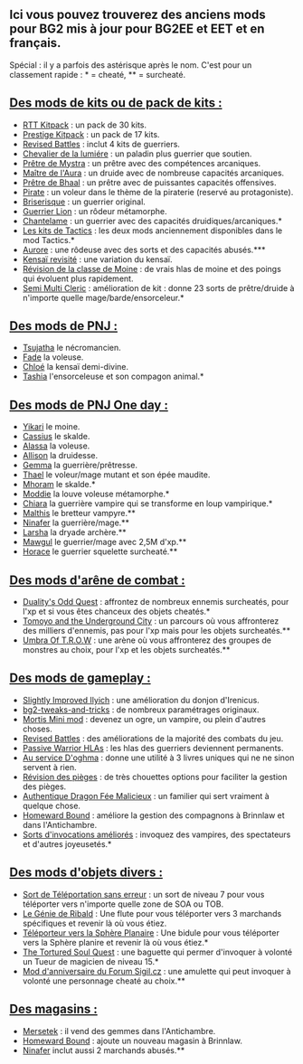 ## Ici vous pouvez trouverez des anciens mods pour BG2 mis à jour pour BG2EE et EET et en français.
Spécial : il y a parfois des astérisque après le nom. C'est pour un classement rapide : * = cheaté, ** = surcheaté.

## <ins>Des mods de kits ou de pack de kits :</ins>
- <a href=https://github.com/Plutonium-X/KIT_RTT>RTT Kitpack</a> : un pack de 30 kits.
- <a href=https://github.com/Plutonium-X/KIT_Prestige>Prestige Kitpack</a> : un pack de 17 kits.
- <a href=https://github.com/Plutonium-X/FIGHT_Battles>Revised Battles</a> : inclut 4 kits de guerriers.
- <a href=https://github.com/Plutonium-X/KIT_Lumiere>Chevalier de la lumiére</a> : un paladin plus guerrier que soutien.
- <a href=https://github.com/Plutonium-X/KIT_Mystra>Prêtre de Mystra</a> : un prêtre avec des compétences arcaniques.
- <a href=https://github.com/Plutonium-X/KIT_Auramaster>Maître de l'Aura</a> : un druide avec de nombreuse capacités arcaniques.
- <a href=https://github.com/Plutonium-X/KIT_Bhaal>Prêtre de Bhaal</a> : un prêtre avec de puissantes capacités offensives.
- <a href=https://github.com/Plutonium-X/KIT_Pirate>Pirate</a> : un voleur dans le thème de la piraterie (reservé au protagoniste).
- <a href=https://github.com/Plutonium-X/KIT_Riskbreaker>Briserisque</a> : un guerrier original.
- <a href=https://github.com/Plutonium-X/KIT_Lion>Guerrier Lion</a> : un rôdeur métamorphe.
- <a href=https://github.com/Plutonium-X/KIT_Chantelame>Chantelame</a> : un guerrier avec des capacités druidiques/arcaniques.*
- <a href=https://github.com/Plutonium-X/KIT_Tactics_kits>Les kits de Tactics</a> : les deux mods anciennement disponibles dans le mod Tactics.*
- <a href=https://github.com/Plutonium-X/KIT_Aurore>Aurore</a> : une rôdeuse avec des sorts et des capacités abusés.***
- <a href=https://github.com/Plutonium-X/KIT_Kensaï_rev>Kensaï revisité</a> : une variation du kensaï.
- <a href=https://github.com/Plutonium-X/KIT_Moine_Rev>Révision de la classe de Moine</a> : de vrais hlas de moine et des poings qui évoluent plus rapidement.
- <a href=https://github.com/Plutonium-X/KIT_Semi_Multi>Semi Multi Cleric</a> : amélioration de kit : donne 23 sorts de prêtre/druide à n'importe quelle mage/barde/ensorceleur.*

## <ins>Des mods de PNJ :	</ins>
- <a href=https://github.com/Plutonium-X/NPC_Tsujatha>Tsujatha</a> le nécromancien.
- <a href=https://github.com/Plutonium-X/NPC_Fade>Fade</a> la voleuse.
- <a href=https://github.com/Plutonium-X/NPC_Chloé>Chloé</a> la kensaï demi-divine.
- <a href=https://github.com/Plutonium-X/NPC_Tashia>Tashia</a> l'ensorceleuse et son compagon animal.*

## <ins>Des mods de PNJ One day : </ins> 
- <a href=https://github.com/Plutonium-X/1D_NPC_Yikari>Yikari</a> le moine.
- <a href=https://github.com/Plutonium-X/1D_NPC_Cassius>Cassius</a> le skalde.
- <a href=https://github.com/Plutonium-X/1D_NPC_Alassa>Alassa</a> la voleuse.
- <a href=https://github.com/Plutonium-X/1D_NPC_Allison>Allison</a> la druidesse.
- <a href=https://github.com/Plutonium-X/1D_NPC_Gemma>Gemma</a> la guerrière/prêtresse.
- <a href=https://github.com/Plutonium-X/1D_NPC_Thael>Thael</a> le voleur/mage mutant et son épée maudite.
- <a href=https://github.com/Plutonium-X/1D_NPC_Mhoram>Mhoram</a> le skalde.*
- <a href=https://github.com/Plutonium-X/1D_NPC_Moddie>Moddie</a> la louve voleuse métamorphe.*
- <a href=https://github.com/Plutonium-X/1D_NPC_Chiara>Chiara</a> la guerrière vampire qui se transforme en loup vampirique.*
- <a href=https://github.com/Plutonium-X/1D_NPC_Malthis>Malthis</a> le bretteur vampyre.**
- <a href=https://github.com/Plutonium-X/1D_NPC_Ninafer>Ninafer</a> la guerrière/mage.**
- <a href=https://github.com/Plutonium-X/1D_NPC_Larsha>Larsha</a> la dryade archère.**
- <a href=https://github.com/Plutonium-X/1D_NPC_Mawgul>Mawgul</a> le guerrier/mage avec 2,5M d'xp.**
- <a href=https://github.com/Plutonium-X/1D_NPC_Horace>Horace</a> le guerrier squelette surcheaté.**

## <ins>Des mods d'arêne de combat :</ins>
- <a href=https://github.com/Plutonium-X/FORK_Duality_Odd_Quest/tree/master>Duality's Odd Quest</a> : affrontez de nombreux ennemis surcheatés, pour l'xp et si vous êtes chanceux des objets cheatés.*
- <a href=https://github.com/Plutonium-X/FIGHT_Tomoyo>Tomoyo and the Underground City</a> : un parcours où vous affronterez des milliers d'ennemis, pas pour l'xp mais pour les objets surcheatés.**
- <a href=https://github.com/Plutonium-X/FIGHT_Umbra_Of_T.R.O.W>Umbra Of T.R.O.W</a> : une arène où vous affronterez des groupes de monstres au choix, pour l'xp et les objets surcheatés.**

## <ins>Des mods de gameplay :	</ins>
- <a href=https://github.com/Plutonium-X/FIGHT_Light_Ilyich>Slightly Improved Ilyich</a> : une amélioration du donjon d'Irenicus.
- <a href=https://github.com/Plutonium-X/FORK_bg2-tweaks-and-tricks>bg2-tweaks-and-tricks</a> : de nombreux paramétrages originaux.
- <a href=https://github.com/Plutonium-X/MISC_Mortis>Mortis Mini mod</a> : devenez un ogre, un vampire, ou plein d'autres choses.
- <a href=https://github.com/Plutonium-X/FIGHT_Battles>Revised Battles</a> : des améliorations de la majorité des combats du jeu.
- <a href=https://github.com/Plutonium-X/FORK__Passive-Warrior-HLAs>Passive Warrior HLAs</a> : les hlas des guerriers deviennent permanents.
- <a href=https://github.com/Plutonium-X/Quete_Oghma>Au service D'oghma</a> : donne une utilité à 3 livres uniques qui ne ne sinon servent à rien.
- <a href=https://github.com/Plutonium-X/MISC_Traps>Révision des pièges</a> : de très chouettes options pour faciliter la gestion des pièges.
- <a href=https://github.com/Plutonium-X/MISC_Fairy>Authentique Dragon Fée Malicieux</a> : un familier qui sert vraiment à quelque chose.
- <a href=https://github.com/Plutonium-X/MISC_Homeward>Homeward Bound</a> : améliore la gestion des compagnons à Brinnlaw et dans l'Antichambre.
- <a href=https://github.com/Plutonium-X/SORTS_Summons>Sorts d'invocations améliorés</a> : invoquez des vampires, des spectateurs et d'autres joyeusetés.*

## <ins>Des mods d'objets divers : </ins>
- <a href=https://github.com/Plutonium-X/SORT_Teleport>Sort de Téléportation sans erreur</a> : un sort de niveau 7 pour vous téléporter vers n'importe quelle zone de SOA ou TOB.
- <a href=https://github.com/Plutonium-X/MISC_Genie>Le Génie de Ribald</a> : Une flute pour vous téléporter vers 3 marchands spécifiques et revenir là où vous étiez.
- <a href=https://github.com/Plutonium-X/MISC_Planar-teleport>Téléporteur vers la Sphère Planaire</a> : Une bidule pour vous téléporter vers la Sphère planire et revenir là où vous étiez.*
- <a href=https://github.com/Plutonium-X/1D_NPC_Tortured>The Tortured Soul Quest</a> : une baguette qui permer d'invoquer à volonté un Tueur de magicien de niveau 15.*
- <a href=https://github.com/Plutonium-X/MISC_Sigil>Mod d'anniversaire du Forum Sigil.cz</a> : une amulette qui peut invoquer à volonté une personnage cheaté au choix.**

## <ins>Des magasins :	</ins>
- <a href=https://github.com/Plutonium-X/SHOP_Mersetek>Mersetek</a> : il vend des gemmes dans l'Antichambre.
- <a href=https://github.com/Plutonium-X/MISC_Homeward>Homeward Bound</a> : ajoute un nouveau magasin à Brinnlaw.
- <a href=https://github.com/Plutonium-X/1D_NPC_Ninafer>Ninafer</a> inclut aussi 2 marchands abusés.**


